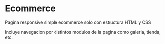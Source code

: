# Ecommerce
Pagina responsive simple ecommerce solo con estructura HTML y CSS

Incluye navegacion por distintos modulos de la pagina como galeria, tienda, etc.
